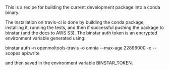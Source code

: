 This is a recipe for building the current development package into a conda
binary.

The installation on travis-ci is done by building the conda package, installing
it, running the tests, and then if successful pushing the package to binstar
(and the docs to AWS S3). The binstar auth token is an encrypted environment
variable generated using:

binstar auth -n openmoltools-travis -o omnia --max-age 22896000 -c --scopes api:write

and then saved in the environment variable BINSTAR_TOKEN.


